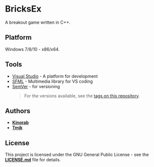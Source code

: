 # BricksEx

A breakout game written in C++.

## Platform

Windows 7/8/10 - x86/x64.

## Tools

* [Visual Studio](https://www.visualstudio.com/) - A platform for development
* [SFML](https://www.sfml-dev.org/) - Multimedia library for VS coding
* [SemVer](http://semver.org/) - for versioning
  > For the versions available, see the [tags on this repository](https://github.com/kinorab/pigject/tags).

## Authors

* [**Kinorab**](https://github.com/Kinorab)
* [**Tmjk**](https://github.com/Tmjk)

## License

This project is licensed under the GNU General Public License - see the [**LICENSE.md**](LICENSE.md) file for details.